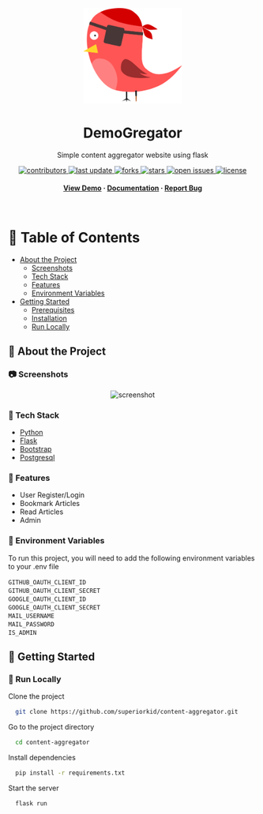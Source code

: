 <!--
Hey, thanks for using the awesome-readme-template template.
If you have any enhancements, then fork this project and create a pull request
or just open an issue with the label "enhancement".

Don't forget to give this project a star for additional support ;)
Maybe you can mention me or this repo in the acknowledgements too
-->
<div align="center">

  <img src="app/static/img/Pajarito-Pirate.svg" alt="logo" width="200" height="auto" />
  <h1>DemoGregator</h1>
  
  <p>
    Simple content aggregator website using flask
  </p>
  
  
<!-- Badges -->
<p>
  <a href="https://github.com/superiorkid/content-aggregator/graphs/contributors">
    <img src="https://img.shields.io/github/contributors/superiorkid/content-aggregator" alt="contributors" />
  </a>
  <a href="">
    <img src="https://img.shields.io/github/last-commit/superiorkid/content-aggregator" alt="last update" />
  </a>
  <a href="https://github.com/superiorkid/content-aggregator/network/members">
    <img src="https://img.shields.io/github/forks/superiorkid/content-aggregator" alt="forks" />
  </a>
  <a href="https://github.com/superiorkid/content-aggregator/stargazers">
    <img src="https://img.shields.io/github/stars/superiorkid/content-aggregator" alt="stars" />
  </a>
  <a href="https://github.com/superiorkid/content-aggregator/issues/">
    <img src="https://img.shields.io/github/issues/superiorkid/content-aggregator" alt="open issues" />
  </a>
  <a href="https://github.com/superiorkid/content-aggregator/blob/master/LICENSE">
    <img src="https://img.shields.io/github/license/superiorkid/content-aggregator.svg" alt="license" />
  </a>
</p>
   
<h4>
    <a href="https://github.com/superiorkid/content-aggregator/">View Demo</a>
  <span> · </span>
    <a href="https://github.com/superiorkid/content-aggregator">Documentation</a>
  <span> · </span>
    <a href="https://github.com/superiorkid/content-aggregator/issues/">Report Bug</a>
  </h4>
</div>

<br />

<!-- Table of Contents -->

# :notebook_with_decorative_cover: Table of Contents

- [About the Project](#star2-about-the-project)
  - [Screenshots](#camera-screenshots)
  - [Tech Stack](#space_invader-tech-stack)
  - [Features](#dart-features)
  - [Environment Variables](#key-environment-variables)
- [Getting Started](#toolbox-getting-started)
  - [Prerequisites](#bangbang-prerequisites)
  - [Installation](#gear-installation)
  - [Run Locally](#running-run-locally)
  <!-- About the Project -->

## :star2: About the Project

<!-- Screenshots -->

### :camera: Screenshots

<div align="center"> 
  <img src="https://placehold.co/600x400?text=Your+Screenshot+here" alt="screenshot" />
</div>

<!-- TechStack -->

### :space_invader: Tech Stack

  <ul>
    <li><a href="https://www.python.org/">Python</a></li>
    <li><a href="https://flask.palletsprojects.com/">Flask</a></li>
    <li><a href="https://getbootstrap.com/">Bootstrap</a></li>
    <li><a href="https://www.postgresql.org/">Postgresql</a></li>
  </ul>

<!-- Features -->

### :dart: Features

- User Register/Login
- Bookmark Articles
- Read Articles
- Admin

<!-- Env Variables -->

### :key: Environment Variables

To run this project, you will need to add the following environment variables to your .env file

`GITHUB_OAUTH_CLIENT_ID` <br>
`GITHUB_OAUTH_CLIENT_SECRET` <br>
`GOOGLE_OAUTH_CLIENT_ID` <br>
`GOOGLE_OAUTH_CLIENT_SECRET` <br>
`MAIL_USERNAME` <br>
`MAIL_PASSWORD` <br>
`IS_ADMIN`

<!-- Getting Started -->

## :toolbox: Getting Started

<!-- Run Locally -->

### :running: Run Locally

Clone the project

```bash
  git clone https://github.com/superiorkid/content-aggregator.git
```

Go to the project directory

```bash
  cd content-aggregator
```

Install dependencies

```bash
  pip install -r requirements.txt
```

Start the server

```bash
  flask run
```
